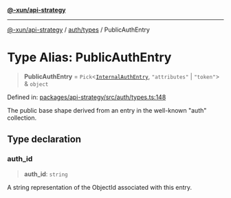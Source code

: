 [**@-xun/api-strategy**](../../../README.md)

***

[@-xun/api-strategy](../../../README.md) / [auth/types](../README.md) / PublicAuthEntry

# Type Alias: PublicAuthEntry

> **PublicAuthEntry** = `Pick`\<[`InternalAuthEntry`](InternalAuthEntry.md), `"attributes"` \| `"token"`\> & `object`

Defined in: [packages/api-strategy/src/auth/types.ts:148](https://github.com/Xunnamius/api-utils/blob/840d5baca8526043aadc1db57d1845b3fe2f876c/packages/api-strategy/src/auth/types.ts#L148)

The public base shape derived from an entry in the well-known "auth"
collection.

## Type declaration

### auth\_id

> **auth\_id**: `string`

A string representation of the ObjectId associated with this entry.
